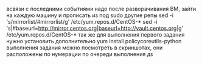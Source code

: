 всвязи с последними событиями надо после разворачивания ВМ, зайти на каждую машину и прописать из под sudo другие репы
sed -i 's/mirrorlist/#mirrorlist/g' /etc/yum.repos.d/CentOS-*
sed -i 's|#baseurl=http://mirror.centos.org|baseurl=http://vault.centos.org|g' /etc/yum.repos.d/CentOS-*
 так же для выполнения первого задания нужно установить дополнительно 
yum install policycoreutils-python
выполнения задания можно посмотреть в скриншотах, они расположены по нумерации по очереди выполнения дз

